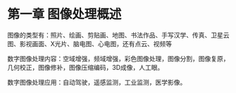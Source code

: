 # 第一章 图像处理概述


图像的类型有：照片、绘画、剪贴画、地图、书法作品、手写汉学、传真、卫星云图、影视画面、X光片、脑电图、心电图，还有点云、视频等


数字图像处理内容：空域增强，频域增强，彩色图像处理，图像分割，图像复原，几何校正，图像修补，图像压缩编码，3D成像，人工眼。


数字图像处理应用：自动驾驶，遥感监测，工业监测，医学影像。